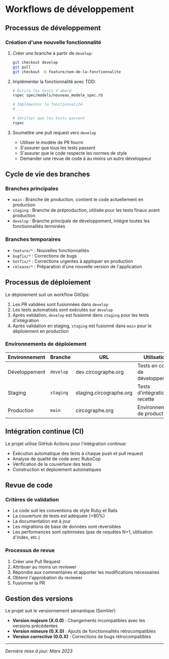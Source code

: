 # Workflows de développement

## Processus de développement

### Création d'une nouvelle fonctionnalité

1. Créer une branche à partir de `develop`:
   ```bash
   git checkout develop
   git pull
   git checkout -b feature/nom-de-la-fonctionnalite
   ```

2. Implémenter la fonctionnalité avec TDD:
   ```bash
   # Écrire les tests d'abord
   rspec spec/models/nouveau_modele_spec.rb
   
   # Implémenter la fonctionnalité
   # ...
   
   # Vérifier que les tests passent
   rspec
   ```

3. Soumettre une pull request vers `develop`
   - Utiliser le modèle de PR fourni
   - S'assurer que tous les tests passent
   - S'assurer que le code respecte les normes de style
   - Demander une revue de code à au moins un autre développeur

## Cycle de vie des branches

### Branches principales

- `main` : Branche de production, contient le code actuellement en production
- `staging` : Branche de préproduction, utilisée pour les tests finaux avant production
- `develop` : Branche principale de développement, intègre toutes les fonctionnalités terminées

### Branches temporaires

- `feature/*` : Nouvelles fonctionnalités
- `bugfix/*` : Corrections de bugs
- `hotfix/*` : Corrections urgentes à appliquer en production
- `release/*` : Préparation d'une nouvelle version de l'application

## Processus de déploiement

Le déploiement suit un workflow GitOps:

1. Les PR validées sont fusionnées dans `develop`
2. Les tests automatisés sont exécutés sur `develop`
3. Après validation, `develop` est fusionné dans `staging` pour les tests d'intégration
4. Après validation en staging, `staging` est fusionné dans `main` pour le déploiement en production

### Environnements de déploiement

| Environnement | Branche | URL | Utilisation |
|---------------|---------|-----|------------|
| Développement | `develop` | dev.circographe.org | Tests en cours de développement |
| Staging | `staging` | staging.circographe.org | Tests d'intégration et recette |
| Production | `main` | circographe.org | Environnement de production |

## Intégration continue (CI)

Le projet utilise GitHub Actions pour l'intégration continue:

- Exécution automatique des tests à chaque push et pull request
- Analyse de qualité de code avec RuboCop
- Vérification de la couverture des tests
- Construction et déploiement automatiques

## Revue de code

### Critères de validation

- Le code suit les conventions de style Ruby et Rails
- La couverture de tests est adéquate (>80%)
- La documentation est à jour
- Les migrations de base de données sont réversibles
- Les performances sont optimisées (pas de requêtes N+1, utilisation d'index, etc.)

### Processus de revue

1. Créer une Pull Request
2. Attribuer au moins un reviewer
3. Répondre aux commentaires et apporter les modifications nécessaires
4. Obtenir l'approbation du reviewer
5. Fusionner la PR

## Gestion des versions

Le projet suit le versionnement sémantique (SemVer):

- **Version majeure (X.0.0)** : Changements incompatibles avec les versions précédentes
- **Version mineure (0.X.0)** : Ajouts de fonctionnalités rétrocompatibles
- **Version corrective (0.0.X)** : Corrections de bugs rétrocompatibles

---

*Dernière mise à jour: Mars 2023*
